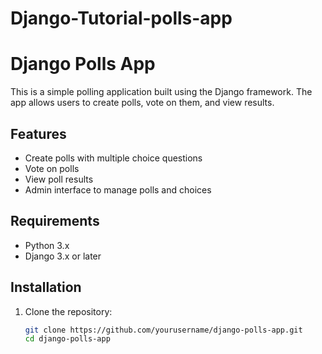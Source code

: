 # Django-Tutorial-polls-app

# Django Polls App

This is a simple polling application built using the Django framework. The app allows users to create polls, vote on them, and view results.

## Features

- Create polls with multiple choice questions
- Vote on polls
- View poll results
- Admin interface to manage polls and choices

## Requirements

- Python 3.x
- Django 3.x or later

## Installation

1. Clone the repository:
   ```bash
   git clone https://github.com/yourusername/django-polls-app.git
   cd django-polls-app
